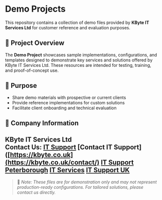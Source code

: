 # Demo Projects

This repository contains a collection of demo files provided by **KByte IT Services Ltd** for customer reference and evaluation purposes.

## 📁 Project Overview

The **Demo Project** showcases sample implementations, configurations, and templates designed to demonstrate key services and solutions offered by KByte IT Services Ltd. These resources are intended for testing, training, and proof-of-concept use.

## 🚀 Purpose

- Share demo materials with prospective or current clients
- Provide reference implementations for custom solutions
- Facilitate client onboarding and technical evaluation

## 🔗 Company Information

**KByte IT Services Ltd**  
Contact Us:
[IT Support](https://kbyte.co.uk)
[Contact IT Support]([https://kbyte.co.uk](https://kbyte.co.uk/contact/)
[IT Support Peterborough](https://kbyte.co.uk/it-support-peterborough/)
[IT Services](https://kbyte.co.uk/it-services/)
[IT Support UK](https://kbyte.co.uk/it-support-uk/)
---

> 📌 _Note: These files are for demonstration only and may not represent production-ready configurations. For tailored solutions, please contact us directly._

